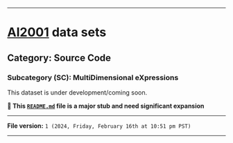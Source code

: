 
***

# [AI2001](https://github.com/seanpm2001/AI2001/) data sets

## Category: Source Code

### Subcategory (SC): MultiDimensional eXpressions

This dataset is under development/coming soon.

**🌱️ This [`README.md`](/README.md) file is a major stub and need significant expansion**

***

**File version:** `1 (2024, Friday, February 16th at 10:51 pm PST)`

***
